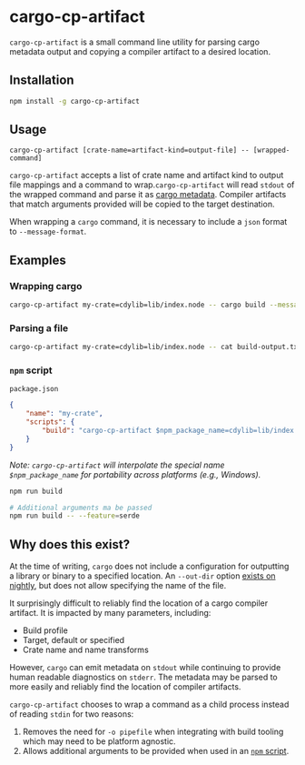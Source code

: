 # cargo-cp-artifact

`cargo-cp-artifact` is a small command line utility for parsing cargo metadata output and copying a compiler artifact to a desired location.

## Installation

```sh
npm install -g cargo-cp-artifact
```

## Usage

```
cargo-cp-artifact [crate-name=artifact-kind=output-file] -- [wrapped-command]
```

`cargo-cp-artifact` accepts a list of crate name and artifact kind to output file mappings and a command to wrap.`cargo-cp-artifact` will read `stdout` of the wrapped command and parse it as [cargo metadata](https://doc.rust-lang.org/cargo/reference/external-tools.html#json-messages). Compiler artifacts that match arguments provided will be copied to the target destination.

When wrapping a `cargo` command, it is necessary to include a `json` format to `--message-format`.

## Examples

### Wrapping cargo

```sh
cargo-cp-artifact my-crate=cdylib=lib/index.node -- cargo build --message-format=json-render-diagnostics
```

### Parsing a file

```sh
cargo-cp-artifact my-crate=cdylib=lib/index.node -- cat build-output.txt
```

### `npm` script

`package.json`
```json
{
    "name": "my-crate",
    "scripts": {
        "build": "cargo-cp-artifact $npm_package_name=cdylib=lib/index.node -- cargo build --message-format=json-render-diagnostics"
    }
}
```

_Note: `cargo-cp-artifact` will interpolate the special name `$npm_package_name` for portability across platforms (e.g., Windows)._

```sh
npm run build

# Additional arguments ma be passed
npm run build -- --feature=serde
```

## Why does this exist?

At the time of writing, `cargo` does not include a configuration for outputting a library or binary to a specified location. An `--out-dir` option [exists on nightly](https://github.com/rust-lang/cargo/issues/6790), but does not allow specifying the name of the file.

It surprisingly difficult to reliably find the location of a cargo compiler artifact. It is impacted by many parameters, including:

* Build profile
* Target, default or specified
* Crate name and name transforms

However, `cargo` can emit metadata on `stdout` while continuing to provide human readable diagnostics on `stderr`. The metadata may be parsed to more easily and reliably find the location of compiler artifacts.

`cargo-cp-artifact` chooses to wrap a command as a child process instead of reading `stdin` for two reasons:

1. Removes the need for `-o pipefile` when integrating with build tooling which may need to be platform agnostic.
2. Allows additional arguments to be provided when used in an [`npm` script](https://docs.npmjs.com/cli/v6/using-npm/scripts).
